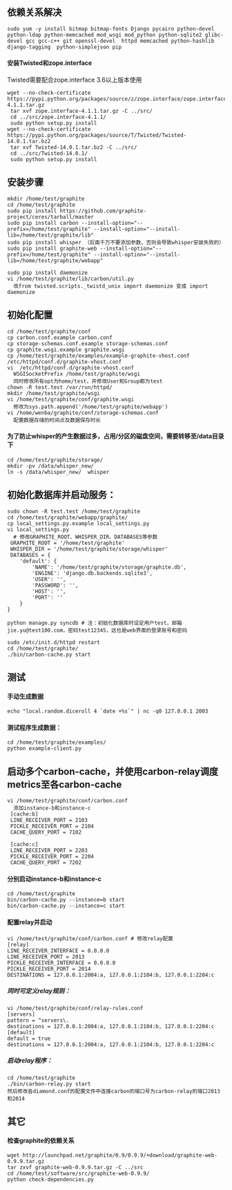 ## 依赖关系解决

    sudo yum -y install bitmap bitmap-fonts Django pycairo python-devel python-ldap python-memcached mod_wsgi mod_python python-sqlite2 glibc-devel gcc gcc-c++ git openssl-devel  httpd memcached python-hashlib django-tagging  python-simplejson pip

#### 安装Twisted和zope.interface

Twisted需要配合zope.interface 3.6以上版本使用

    wget --no-check-certificate https://pypi.python.org/packages/source/z/zope.interface/zope.interface-4.1.1.tar.gz
     tar xvf zope.interface-4.1.1.tar.gz -C ../src/
     cd ../src/zope.interface-4.1.1/
     sudo python setup.py install
    wget --no-check-certificate https://pypi.python.org/packages/source/T/Twisted/Twisted-14.0.1.tar.bz2
     tar xvf Twisted-14.0.1.tar.bz2 -C ../src/
     cd ../src/Twisted-14.0.1/
     sudo python setup.py install

## 安装步骤

    mkdir /home/test/graphite
    cd /home/test/graphite
    sudo pip install https://github.com/graphite-project/ceres/tarball/master
    sudo pip install carbon --install-option="--prefix=/home/test/graphite" --install-option="--install-lib=/home/test/graphite/lib"
    sudo pip install whisper （后面千万不要添加参数，否则会导致whisper安装失败的）
    sudo pip install graphite-web --install-option="--prefix=/home/test/graphite" --install-option="--install-lib=/home/test/graphite/webapp"

    sudo pip install daemonize
    vi /home/test/graphite/lib/carbon/util.py
      改from twisted.scripts._twistd_unix import daemonize 变成 import daemonize

## 初始化配置

    cd /home/test/graphite/conf
    cp carbon.conf.example carbon.conf
    cp storage-schemas.conf.example storage-schemas.conf
    cp graphite.wsgi.example graphite.wsgi
    cp /home/test/graphite/examples/example-graphite-vhost.conf /etc/httpd/conf.d/graphite-vhost.conf
    vi  /etc/httpd/conf.d/graphite-vhost.conf
      WSGISocketPrefix /home/test/graphite/wsgi
      同时修改所有opt为home/test，并修改User和Group都为test
    chown -R test.test /var/run/httpd/
    mkdir /home/test/graphite/wsgi
    vi /home/test/graphite/conf/graphite.wsgi
      修改为sys.path.append('/home/test/graphite/webapp')
    vi /home/wenba/graphite/conf/storage-schemas.conf
      配置数据存储的时间点及数据保存时长 

#### 为了防止whisper的产生数据过多，占用/分区的磁盘空间，需要转移至/data目录下

    cd /home/test/graphite/storage/
    mkdir -pv /data/whisper_new/
    ln -s /data/whisper_new/  whisper

## 初始化数据库并启动服务：

    sudo chown -R test.test /home/test/graphite
    cd /home/test/graphite/webapp/graphite/
    cp local_settings.py.example local_settings.py
    vi local_settings.py
      # 修改GRAPHITE_ROOT、WHISPER_DIR、DATABASES等参数
     GRAPHITE_ROOT = '/home/test/graphite'
     WHISPER_DIR = '/home/test/graphite/storage/whisper'
     DATABASES = {
        'default': {
            'NAME': '/home/test/graphite/storage/graphite.db',
            'ENGINE': 'django.db.backends.sqlite3',
            'USER': '',
            'PASSWORD': '',
            'HOST': '',
            'PORT': ''
        }
    }

    python manage.py syncdb # 注：初始化数据库时设定用户test，邮箱jie.yu@test100.com，密码test12345，这也是web界面的登录账号和密码

    sudo /etc/init.d/httpd restart
    cd /home/test/graphite/
    ./bin/carbon-cache.py start


## 测试

#### 手动生成数据
    echo "local.random.diceroll 4 `date +%s`" | nc -q0 127.0.0.1 2003

#### 测试程序生成数据：
    cd /home/test/graphite/examples/
    python example-client.py


## 启动多个carbon-cache，并使用carbon-relay调度metrics至各carbon-cache

    vi /home/test/graphite/conf/carbon.conf
      添加instance-b和instance-c
     [cache:b]
     LINE_RECEIVER_PORT = 2103
     PICKLE_RECEIVER_PORT = 2104
     CACHE_QUERY_PORT = 7102

     [cache:c]
     LINE_RECEIVER_PORT = 2203
     PICKLE_RECEIVER_PORT = 2204
     CACHE_QUERY_PORT = 7202

#### 分别启动instance-b和instance-c

    cd /home/test/graphite
    bin/carbon-cache.py --instance=b start
    bin/carbon-cache.py --instance=c start

#### 配置relay并启动

    vi /home/test/graphite/conf/carbon.conf # 修改relay配置
	[relay]
	LINE_RECEIVER_INTERFACE = 0.0.0.0
	LINE_RECEIVER_PORT = 2013
	PICKLE_RECEIVER_INTERFACE = 0.0.0.0
	PICKLE_RECEIVER_PORT = 2014
	DESTINATIONS = 127.0.0.1:2004:a, 127.0.0.1:2104:b, 127.0.0.1:2204:c

##### 同时可定义relay规则：

    vi /home/test/graphite/conf/relay-rules.conf
	[servers]
	pattern = ^servers\.
	destinations = 127.0.0.1:2004:a, 127.0.0.1:2104:b, 127.0.0.1:2204:c
	[default]
	default = true
	destinations = 127.0.0.1:2004:a, 127.0.0.1:2104:b, 127.0.0.1:2204:c

##### 启动relay程序：

    cd /home/test/graphite
    ./bin/carbon-relay.py start
    然后修改各diamond.conf的配置文件中连接carbon的端口号为carbon-relay的端口2013和2014

## 其它

#### 检查graphite的依赖关系

    wget http://launchpad.net/graphite/0.9/0.9.9/+download/graphite-web-0.9.9.tar.gz
    tar zxvf graphite-web-0.9.9.tar.gz -C ../src
    cd /home/test/software/src/graphite-web-0.9.9/
    python check-dependencies.py
